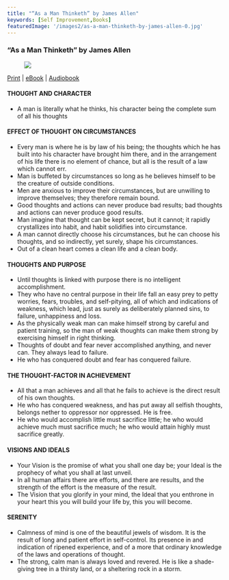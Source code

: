 ```yaml
---
title: "“As a Man Thinketh” by James Allen"
keywords: [Self Improvement,Books]
featuredImage: '/images2/as-a-man-thinketh-by-james-allen-0.jpg'
---
```


### “As a Man Thinketh” by James Allen

<figure>

![](/images2/as-a-man-thinketh-by-james-allen-0.jpg)

</figure>

[Print](https://amzn.to/2SYcp9m) | [eBook](https://amzn.to/37JpLeE) | [Audiobook](https://amzn.to/2SGDOO3)

#### THOUGHT AND CHARACTER

*   A man is literally what he thinks, his character being the complete sum of all his thoughts

#### EFFECT OF THOUGHT ON CIRCUMSTANCES

*   Every man is where he is by law of his being; the thoughts which he has built into his character have brought him there, and in the arrangement of his life there is no element of chance, but all is the result of a law which cannot err.
*   Man is buffeted by circumstances so long as he believes himself to be the creature of outside conditions.
*   Men are anxious to improve their circumstances, but are unwilling to improve themselves; they therefore remain bound.
*   Good thoughts and actions can never produce bad results; bad thoughts and actions can never produce good results.
*   Man imagine that thought can be kept secret, but it cannot; it rapidly crystallizes into habit, and habit solidifies into circumstance.
*   A man cannot directly choose his circumstances, but he can choose his thoughts, and so indirectly, yet surely, shape his circumstances.
*   Out of a clean heart comes a clean life and a clean body.

#### THOUGHTS AND PURPOSE

*   Until thoughts is linked with purpose there is no intelligent accomplishment.
*   They who have no central purpose in their life fall an easy prey to petty worries, fears, troubles, and self-pitying, all of which and indications of weakness, which lead, just as surely as deliberately planned sins, to failure, unhappiness and loss.
*   As the physically weak man can make himself strong by careful and patient training, so the man of weak thoughts can make them strong by exercising himself in right thinking.
*   Thoughts of doubt and fear never accomplished anything, and never can. They always lead to failure.
*   He who has conquered doubt and fear has conquered failure.

#### THE THOUGHT-FACTOR IN ACHIEVEMENT

*   All that a man achieves and all that he fails to achieve is the direct result of his own thoughts.
*   He who has conquered weakness, and has put away all selfish thoughts, belongs nether to oppressor nor oppressed. He is free.
*   He who would accomplish little must sacrifice little; he who would achieve much must sacrifice much; he who would attain highly must sacrifice greatly.

#### VISIONS AND IDEALS

*   Your Vision is the promise of what you shall one day be; your Ideal is the prophecy of what you shall at last unveil.
*   In all human affairs there are efforts, and there are results, and the strength of the effort is the measure of the result.
*   The Vision that you glorify in your mind, the Ideal that you enthrone in your heart this you will build your life by, this you will become.

#### SERENITY

*   Calmness of mind is one of the beautiful jewels of wisdom. It is the result of long and patient effort in self-control. Its presence in and indication of ripened experience, and of a more that ordinary knowledge of the laws and operations of thought.
*   The strong, calm man is always loved and revered. He is like a shade-giving tree in a thirsty land, or a sheltering rock in a storm.
